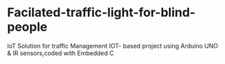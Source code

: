 # Facilated-traffic-light-for-blind-people
 IoT Solution for traffic Management IOT- based   project using Arduino UNO &amp; IR sensors,coded with Embedded C 
